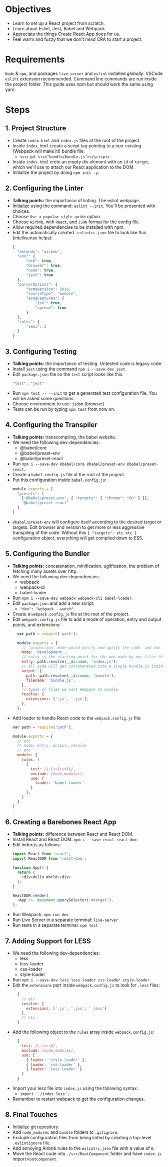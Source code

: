 # Objectives
  * Learn to set up a React project from scratch.
  * Learn about Eslint, Jest, Babel and Webpack.
  * Appreciate the things Create React App does for us.
  * Feel warm and fuzzy that we don't _need_ CRA to start a project.

# Requirements
`Node` & `npm`, and packages `live-server` and `eslint` installed _globally_. VSCode `eslint` extension recommended. Command line commands are run inside the project folder. This guide uses npm but should work the same using yarn.

# Steps
## 1. Project Structure
  * Create `index.html` and `index.js` files at the root of the project.
  * Inside `index.html` create a script tag pointing to a non-existing (Webpack will make it!) bundle file:
    * ```<script src="bundle/bundle.js"></script>```
  * Inside `index.html` crete an empty div element with an `id` of `target`, which we'll use to attach our React application to the DOM.
  * Initialize the project by doing `npm init -y`.

## 2. Configuring the Linter
  * **Talking points:** the importance of linting. The eslint webpage.
  * Initialize using the command: `eslint --init`. You'll be presented with choices.
  * Choose `Use a popular style guide` option.
  * Choose `Airbnb`, with `React`, and `JSON` format for the config file.
  * Allow required dependencies to be installed with npm.
  * Edit the automatically created `.eslintrc.json` file to look like this (intellisense helps):
    ```javascript
    {
      "extends": "airbnb",
      "env": {
          "es6": true,
          "browser": true,
          "node": true,
          "jest": true
      },
      "parserOptions": {
          "ecmaVersion": 2018,
          "sourceType": "module",
          "ecmaFeatures": {
              "jsx": true,
              "spread": true
          }
      },
      "rules": {
          "semi": 2
      }
    }
    ```

## 3. Configuring Testing
  * **Talking points:** the importance of testing. Untested code is legacy code.
  * Install `jest` using the command `npm i --save-dev jest`.
  * Edit `package.json` file so the `test` script looks like this:
    ```javascript
    "test": "jest"
    ```
  * Run `npm test -- --init` to get a generated test configuration file. You will be asked some questions.
  * Choose environment to use: `jsdom` (browser).
  * Tests can be run by typing `npm test` from now on.

## 4. Configuring the Transpiler
  * **Talking points:** transcompiling, the babel website.
  * We need the following dev-dependencies:
    * @babel/core
    * @babel/preset-env
    * @babel/preset-react
  * Run `npm i --save-dev @babel/core @babel/preset-env @babel/preset-react`.
  * Create a `babel.config.js` file at the root of the project.
  * Put this configuration inside `babel.config.js`:
    ```javascript
    module.exports = {
      "presets": [
        ["@babel/preset-env", { "targets": { "chrome": "60" } }],
        "@babel/preset-react"
      ]
    }
    ```
  * `@babel/preset-env` will configure itself according to the desired target or targets. Edit browser and version to get more or less aggressive transpiling of the code. Without this `{ "targets": etc etc } ` configuration object, everything will get compiled down to ES5.

## 5. Configuring the Bundler
  * **Talking points:** concatenation, minification, uglification, the problem of fetching many assets over http.
  * We need the following dev-dependencies:
    * webpack
    * webpack-cli
    * babel-loader
  * Run `npm i --save-dev webpack webpack-cli babel-loader`.
  * Edit `package.json` and add a new script:
    * `"dev": "webpack --watch"`.
  * Create a `webpack.config.js` file at the root of the project.
  * Edit `webpack.config.js` file to add a mode of operation, entry and output points, and extensions:
    ```javascript
      var path = require('path');

      module.exports = {
        // 'production' mode would minify and uglify the code, and use React's production code
        mode: 'development',
        // entry is the starting point for the web made by our files through imports and exports
        entry: path.resolve(__dirname, 'index.js'),
        // all code will get concatenated into a single bundle.js inside a bundle folder
        output: {
          path: path.resolve(__dirname, 'bundle'),
          filename: 'bundle.js',
        },
        // types of files we want Webpack to bundle
        resolve: {
          extensions: ['.js', '.jsx'],
        },
      };
      ```
  * Add loader to handle React code to the `webpack.config.js` file:
      ```javascript
      var path = require('path');

      module.exports = {
        // etc
        // mode, entry, output, resolve
        // etc
        module: {
          rules: [
            {
              test: /\.(js|jsx)$/,
              exclude: /node_modules/,
              use: {
                loader: 'babel-loader'
              }
            },
          ]
        }
      }
    ```

## 6. Creating a Barebones React App
  * **Talking points:** difference between React and React DOM.
  * Install React and React DOM: `npm i --save react react-dom`
  * Edit index.js as follows:
    ```javascript
    import React from 'react';
    import ReactDOM from 'react-dom';

    function App() {
      return (
        <div>Hello World</div>
      );
    }

    ReactDOM.render(
      <App />, document.querySelector('#target'),
    );
      ```
  * Run Webpack: `npm run dev`
  * Run Live Server in a separate terminal: `live-server`
  * Run tests in a separate terminal: `npm test`

## 7. Adding Support for LESS
  * We need the following dev-dependencies:
    * less
    * less-loader
    * css-loader
    * style-loader
  * Run `npm i --save-dev less less-loader css-loader style-loader`.
  * Edit the `extensions` part inside `webpack.config.js` to look for `.less` files:
    ```javascript
      {
        // etc
        resolve: {
          extensions: ['.js', '.jsx', '.less']
        },
        // etc
      }
    ```
  * Add the following object to the `rules` array inside `webpack.config.js`:
    ```javascript
      {
        test: /\.less$/,
        exclude: /node_modules/,
        use: [
          { loader: 'style-loader' },
          { loader: 'css-loader' },
          { loader: 'less-loader' }
        ]
      }
    ```
  * Import your less file into `index.js` using the following syntax:
    * `import './index.less';`
  * Remember to restart webpack to get the configuration changes.

## 8. Final Touches
  * Initialize git repository.
  * Add `node_modules` and `bundle` folders to `.gitignore`.
  * Exclude configuration files from being linted by creating a top-level `.eslintignore` file.
  * Add annoying Airbnb rules to the `eslintrc.json` file with a value of `0`.
  * Move the React code into `./src/RootComponent` folder and have `index.js` import `RootComponent`.